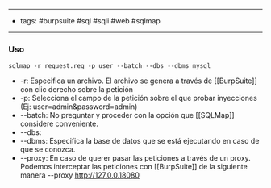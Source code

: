 ----
- tags: #burpsuite #sql #sqli #web #sqlmap 
----

### Uso

	sqlmap -r request.req -p user --batch --dbs --dbms mysql

+ -r: Especifica un archivo. El archivo se genera a través de [[BurpSuite]] con clic derecho sobre la petición
+ -p: Selecciona el campo de la petición sobre el que probar inyecciones (Ej: user=admin&password=admin)
+ --batch: No preguntar y proceder con la opción que [[SQLMap]] considere conveniente.
+ --dbs:
+ --dbms: Especifica la base de datos que se está ejecutando en caso de que se conozca.
+ --proxy: En caso de querer pasar las peticiones a través de un proxy. Podemos interceptar las peticiones con [[BurpSuite]] de la siguiente manera --proxy http://127.0.0.18080


